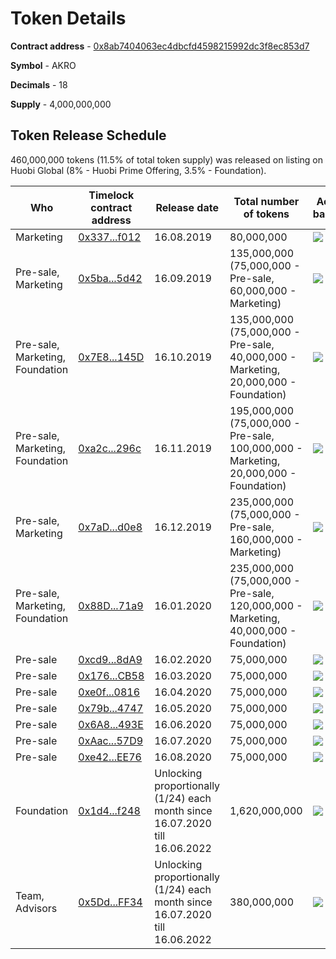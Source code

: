 # Token Details

**Contract address** - [0x8ab7404063ec4dbcfd4598215992dc3f8ec853d7](https://etherscan.io/address/0x8ab7404063ec4dbcfd4598215992dc3f8ec853d7)

**Symbol** - AKRO

**Decimals** - 18

**Supply** - 4,000,000,000


## Token Release Schedule

460,000,000 tokens (11.5% of total token supply) was released on listing on Huobi Global (8% - Huobi Prime Offering, 3.5% - Foundation). 

<table>
<thead>
<tr>
<th><strong>Who</strong></th>
<th><strong>Timelock contract address</strong></th>
<th><strong>Release date</strong></th>
<th><strong>Total number of tokens</strong></th>
<th>Actual balance</th>
</tr>
</thead>
<tbody>
<tr>
<td>Marketing</td>
<td><a href="https://etherscan.io/address/0x3370D0C3048b98eb6034774883Ab14617872f012">0x337...f012</a></td>
<td>16.08.2019</td>
<td>80,000,000</td>
<td><img src="https://img.balancebadge.io/token/0x8ab7404063ec4dbcfd4598215992dc3f8ec853d7/0x3370D0C3048b98eb6034774883Ab14617872f012/akro.svg"></td>
</tr>
<tr>
<td>Pre-sale, Marketing</td>
<td><a href="https://etherscan.io/address/0x5baFf73622FE06282496FABebc8711b57cC75d42">0x5ba...5d42</a></td>
<td>16.09.2019</td>
<td>135,000,000 (75,000,000 - Pre-sale, 60,000,000 - Marketing)</td>
<td><img src="https://img.balancebadge.io/token/0x8ab7404063ec4dbcfd4598215992dc3f8ec853d7/0x5baFf73622FE06282496FABebc8711b57cC75d42/akro.svg"></td>
</tr>
<tr>
<td>Pre-sale, Marketing, Foundation</td>
<td><a href="https://etherscan.io/address/0x7E8D536600d2a66321f8A02DdC9763520200145D">0x7E8...145D</a></td>
<td>16.10.2019</td>
<td>135,000,000 (75,000,000 - Pre-sale, 40,000,000 - Marketing, 20,000,000 - Foundation)</td>
<td><img src="https://img.balancebadge.io/token/0x8ab7404063ec4dbcfd4598215992dc3f8ec853d7/0x7E8D536600d2a66321f8A02DdC9763520200145D/akro.svg"></td>
</tr>
<tr>
<td>Pre-sale, Marketing, Foundation</td>
<td><a href="https://etherscan.io/address/0xa2cdF1944C40f2511Cb3fdD975b45fF0D217296c">0xa2c...296c</a></td>
<td>16.11.2019</td>
<td>195,000,000 (75,000,000 - Pre-sale, 100,000,000 - Marketing, 20,000,000 - Foundation)</td>
<td><img src="https://img.balancebadge.io/token/0x8ab7404063ec4dbcfd4598215992dc3f8ec853d7/0xa2cdF1944C40f2511Cb3fdD975b45fF0D217296c/akro.svg"></td>
</tr>
<tr>
<td>Pre-sale, Marketing</td>
<td><a href="https://etherscan.io/address/0x7aDCAcC6D4b3cB8FE456B57EF6d9A9ab3368d0e8">0x7aD...d0e8</a></td>
<td>16.12.2019</td>
<td>235,000,000 (75,000,000 - Pre-sale, 160,000,000 - Marketing)</td>
<td><img src="https://img.balancebadge.io/token/0x8ab7404063ec4dbcfd4598215992dc3f8ec853d7/0x7aDCAcC6D4b3cB8FE456B57EF6d9A9ab3368d0e8/akro.svg"></td>
</tr>
<tr>
<td>Pre-sale, Marketing, Foundation</td>
<td><a href="https://etherscan.io/address/0x88D73c2Ad07b026b5CBA10C3186C9dd107f171a9">0x88D...71a9</a></td>
<td>16.01.2020</td>
<td>235,000,000 (75,000,000 - Pre-sale, 120,000,000 - Marketing, 40,000,000 - Foundation)</td>
<td><img src="https://img.balancebadge.io/token/0x8ab7404063ec4dbcfd4598215992dc3f8ec853d7/0x88D73c2Ad07b026b5CBA10C3186C9dd107f171a9/akro.svg"></td>
</tr>
<tr>
<td>Pre-sale</td>
<td><a href="https://etherscan.io/address/0xcd9Af4fCB3B0eaC14bfF9F2753f627d43ee08dA9">0xcd9...8dA9</a></td>
<td>16.02.2020</td>
<td>75,000,000</td>
<td><img src="https://img.balancebadge.io/token/0x8ab7404063ec4dbcfd4598215992dc3f8ec853d7/0xcd9Af4fCB3B0eaC14bfF9F2753f627d43ee08dA9/akro.svg"></td>
</tr>
<tr>
<td>Pre-sale</td>
<td><a href="https://etherscan.io/address/0x176a211D5f4C2045310555c31E7DaDB5550aCB58">0x176...CB58</a></td>
<td>16.03.2020</td>
<td>75,000,000</td>
<td><img src="https://img.balancebadge.io/token/0x8ab7404063ec4dbcfd4598215992dc3f8ec853d7/0x176a211D5f4C2045310555c31E7DaDB5550aCB58/akro.svg"></td>
</tr>
<tr>
<td>Pre-sale</td>
<td><a href="https://etherscan.io/address/0xe0f176E57EF636B09C317edbB4ad2dF4216a0816">0xe0f...0816</a></td>
<td>16.04.2020</td>
<td>75,000,000</td>
<td><img src="https://img.balancebadge.io/token/0x8ab7404063ec4dbcfd4598215992dc3f8ec853d7/0xe0f176E57EF636B09C317edbB4ad2dF4216a0816/akro.svg"></td>
</tr>
<tr>
<td>Pre-sale</td>
<td><a href="https://etherscan.io/address/0x79b23D2E338BE27BD554E1Fa5777d79491414747">0x79b...4747</a></td>
<td>16.05.2020</td>
<td>75,000,000</td>
<td><img src="https://img.balancebadge.io/token/0x8ab7404063ec4dbcfd4598215992dc3f8ec853d7/0x79b23D2E338BE27BD554E1Fa5777d79491414747/akro.svg"></td>
</tr>
<tr>
<td>Pre-sale</td>
<td><a href="https://etherscan.io/address/0x6A89b3C90d66081ab7a555a3E8411d9BdE2C493E">0x6A8...493E</a></td>
<td>16.06.2020</td>
<td>75,000,000</td>
<td><img src="https://img.balancebadge.io/token/0x8ab7404063ec4dbcfd4598215992dc3f8ec853d7/0x6A89b3C90d66081ab7a555a3E8411d9BdE2C493E/akro.svg"></td>
</tr>
<tr>
<td>Pre-sale</td>
<td><a href="https://etherscan.io/address/0xAacc072E98a0B72b3B0613dD0E866dFD1d9257D9">0xAac...57D9</a></td>
<td>16.07.2020</td>
<td>75,000,000</td>
<td><img src="https://img.balancebadge.io/token/0x8ab7404063ec4dbcfd4598215992dc3f8ec853d7/0xAacc072E98a0B72b3B0613dD0E866dFD1d9257D9/akro.svg"></td>
</tr>
<tr>
<td>Pre-sale</td>
<td><a href="https://etherscan.io/address/0xe422C577FE8dEbBEc1C3B1ae5774C3b259A2EE76">0xe42...EE76</a></td>
<td>16.08.2020</td>
<td>75,000,000</td>
<td><img src="https://img.balancebadge.io/token/0x8ab7404063ec4dbcfd4598215992dc3f8ec853d7/0xe422C577FE8dEbBEc1C3B1ae5774C3b259A2EE76/akro.svg"></td>
</tr>
<tr>
<td>Foundation</td>
<td><a href="https://etherscan.io/address/0x1d44b41A742D2b008A8faF655451aa015a59f248">0x1d4...f248</a></td>
<td>Unlocking proportionally (1/24) each month since 16.07.2020 till 16.06.2022</td>
<td>1,620,000,000</td>
<td><img src="https://img.balancebadge.io/token/0x8ab7404063ec4dbcfd4598215992dc3f8ec853d7/0x1d44b41A742D2b008A8faF655451aa015a59f248/akro.svg"></td>
</tr>
<tr>
<td>Team, Advisors</td>
<td><a href="https://etherscan.io/address/0x5Ddb9fA8D6EC60bBa1e8fbC22379f2E7A8e0FF34">0x5Dd...FF34</a></td>
<td>Unlocking proportionally (1/24) each month since 16.07.2020 till 16.06.2022</td>
<td>380,000,000</td>
<td><img src="https://img.balancebadge.io/token/0x8ab7404063ec4dbcfd4598215992dc3f8ec853d7/0x5Ddb9fA8D6EC60bBa1e8fbC22379f2E7A8e0FF34/akro.svg"></td>
</tr>
</tbody>
</table>